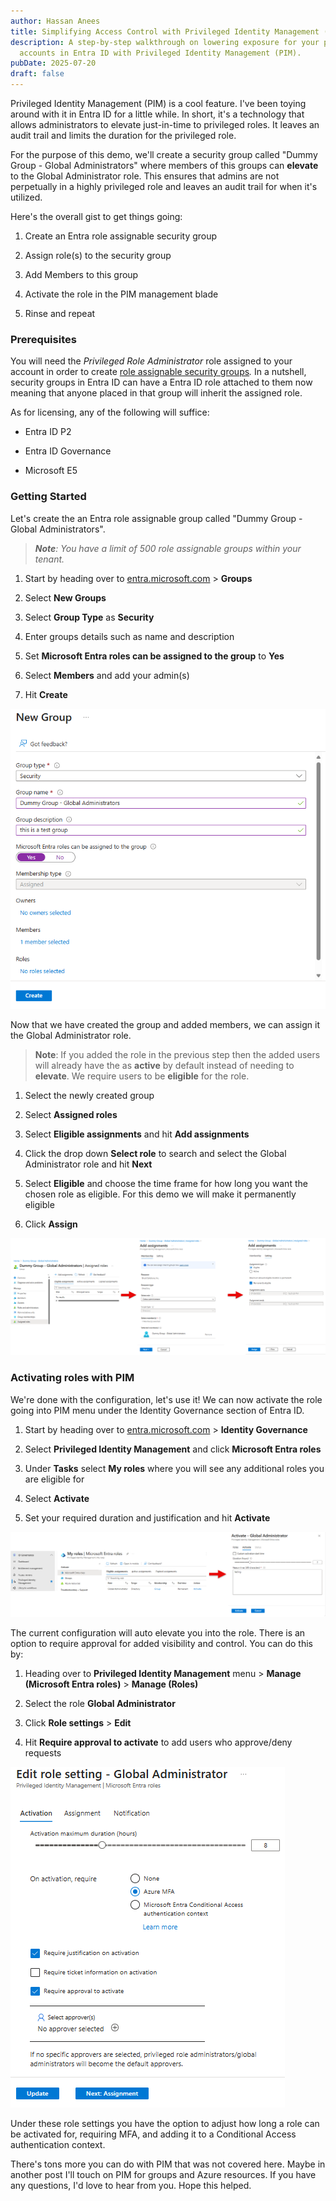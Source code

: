```yaml
---
author: Hassan Anees
title: Simplifying Access Control with Privileged Identity Management (PIM)
description: A step-by-step walkthrough on lowering exposure for your privileged
  accounts in Entra ID with Privileged Identity Management (PIM).
pubDate: 2025-07-20
draft: false
---
```

Privileged Identity Management (PIM) is a cool feature. I've been toying around with it in Entra ID for a little while. In short, it's a technology that allows administrators to elevate just-in-time to privileged roles. It leaves an audit trail and limits the duration for the privileged role.

For the purpose of this demo, we'll create a security group called "Dummy Group - Global Administrators" where members of this groups can **elevate** to the Global Administrator role. This ensures that admins are not perpetually in a highly privileged role and leaves an audit trail for when it's utilized.

Here's the overall gist to get things going:

1.  Create an Entra role assignable security group
    
2.  Assign role(s) to the security group
    
3.  Add Members to this group
    
4.  Activate the role in the PIM management blade
    
5.  Rinse and repeat
    

### Prerequisites

You will need the _Privileged Role Administrator_ role assigned to your account in order to create [role assignable security groups](https://learn.microsoft.com/en-us/entra/identity/role-based-access-control/groups-concept)_._ In a nutshell, security groups in Entra ID can have a Entra ID role attached to them now meaning that anyone placed in that group will inherit the assigned role.

As for licensing, any of the following will suffice:

*   Entra ID P2
    
*   Entra ID Governance
    
*   Microsoft E5
    

### Getting Started

Let's create the an Entra role assignable group called "Dummy Group - Global Administrators".

> **_Note_**_: You have a limit of 500 role assignable groups within your tenant._

1.  Start by heading over to [entra.microsoft.com](http://entra.microsoft.com) > **Groups**
    
2.  Select **New Groups**
    
3.  Select **Group Type** as **Security**
    
4.  Enter groups details such as name and description
    
5.  Set **Microsoft Entra roles can be assigned to the group** to **Yes**
    
6.  Select **Members** and add your admin(s)
    
7.  Hit **Create**
    

![Creating a group in Entra ID](../../assets/technology/dummy-ga-group.png)

Now that we have created the group and added members, we can assign it the Global Administrator role.

> **Note**: If you added the role in the previous step then the added users will already have the as **active** by default instead of needing to **elevate**. We require users to be **eligible** for the role.

1.  Select the newly created group
    
2.  Select **Assigned roles**
    
3.  Select **Eligible assignments** and hit **Add assignments**
    
4.  Click the drop down **Select role** to search and select the Global Administrator role and hit **Next**
    
5.  Select **Eligible** and choose the time frame for how long you want the chosen role as eligible. For this demo we will make it permanently eligible
    
6.  Click **Assign**
    

![Assigning Global Administrator role to the group](../../assets/technology/ga-role-assignment-pim-process.png)

### Activating roles with PIM

We're done with the configuration, let's use it! We can now activate the role going into PIM menu under the Identity Governance section of Entra ID.

1.  Start by heading over to [entra.microsoft.com](http://entra.microsoft.com) > **Identity Governance**
    
2.  Select **Privileged Identity Management** and click **Microsoft Entra roles**
    
3.  Under **Tasks** select **My roles** where you will see any additional roles you are eligible for
    
4.  Select **Activate**
    
5.  Set your required duration and justification and hit **Activate**
    

![](../../assets/technology/pim-activation-process.png)

The current configuration will auto elevate you into the role. There is an option to require approval for added visibility and control. You can do this by:

1.  Heading over to **Privileged Identity Management** menu > **Manage (Microsoft Entra roles)** > **Manage (Roles)**
    
2.  Select the role **Global Administrator**
    
3.  Click **Role settings** > **Edit**
    
4.  Hit **Require approval to activate** to add users who approve/deny requests
    

![](../../assets/technology/edit-pim-settings-ga.png)

Under these role settings you have the option to adjust how long a role can be activated for, requiring MFA, and adding it to a Conditional Access authentication context.

There's tons more you can do with PIM that was not covered here. Maybe in another post I'll touch on PIM for groups and Azure resources. If you have any questions, I'd love to hear from you. Hope this helped.